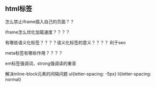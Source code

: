 ## html标签
怎么禁止iframe插入自己的页面？？


iframe怎么优化加载速度？？？？



有哪些语义化标签？？？？语义化标签的意义？？？？
利于seo


meta标签有哪些作用？？？？


em标签强调词，strong强调读的重音


解决inline-block元素的间隔问题
ul{letter-spacing: -5px}
li{letter-spacing: normal}








